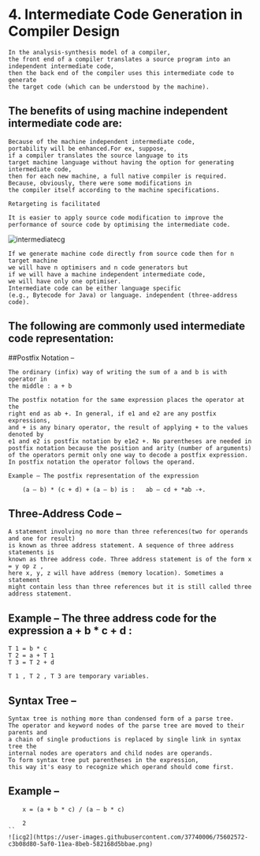 # 4. Intermediate Code Generation in Compiler Design
```
In the analysis-synthesis model of a compiler, 
the front end of a compiler translates a source program into an independent intermediate code, 
then the back end of the compiler uses this intermediate code to generate 
the target code (which can be understood by the machine).
```
## The benefits of using machine independent intermediate code are:
```
Because of the machine independent intermediate code, 
portability will be enhanced.For ex, suppose, 
if a compiler translates the source language to its 
target machine language without having the option for generating intermediate code, 
then for each new machine, a full native compiler is required. 
Because, obviously, there were some modifications in 
the compiler itself according to the machine specifications.

Retargeting is facilitated

It is easier to apply source code modification to improve the performance of source code by optimising the intermediate code.
```
![intermediatecg](https://user-images.githubusercontent.com/37740006/75602536-7df3c500-5af0-11ea-8217-229ea539a416.png)
```
If we generate machine code directly from source code then for n target machine
we will have n optimisers and n code generators but 
if we will have a machine independent intermediate code,
we will have only one optimiser. 
Intermediate code can be either language specific 
(e.g., Bytecode for Java) or language. independent (three-address code).
```
## The following are commonly used intermediate code representation:

##Postfix Notation –
```
The ordinary (infix) way of writing the sum of a and b is with operator in 
the middle : a + b

The postfix notation for the same expression places the operator at the 
right end as ab +. In general, if e1 and e2 are any postfix expressions, 
and + is any binary operator, the result of applying + to the values denoted by 
e1 and e2 is postfix notation by e1e2 +. No parentheses are needed in 
postfix notation because the position and arity (number of arguments) 
of the operators permit only one way to decode a postfix expression. 
In postfix notation the operator follows the operand.
```
```
Example – The postfix representation of the expression 
	
	(a – b) * (c + d) + (a – b) is :   ab – cd + *ab -+.
```
## Three-Address Code –
```
A statement involving no more than three references(two for operands and one for result) 
is known as three address statement. A sequence of three address statements is 
known as three address code. Three address statement is of the form x = y op z , 
here x, y, z will have address (memory location). Sometimes a statement 
might contain less than three references but it is still called three address statement.
```
## Example – The three address code for the expression a + b * c + d :
```
T 1 = b * c
T 2 = a + T 1
T 3 = T 2 + d

T 1 , T 2 , T 3 are temporary variables.
```
## Syntax Tree –
```
Syntax tree is nothing more than condensed form of a parse tree. 
The operator and keyword nodes of the parse tree are moved to their parents and 
a chain of single productions is replaced by single link in syntax tree the 
internal nodes are operators and child nodes are operands. 
To form syntax tree put parentheses in the expression, 
this way it's easy to recognize which operand should come first.
```
## Example –
```
	x = (a + b * c) / (a – b * c)

	2
``
![icg2](https://user-images.githubusercontent.com/37740006/75602572-c3b08d80-5af0-11ea-8beb-582168d5bbae.png)
